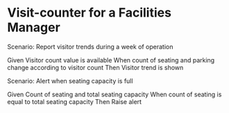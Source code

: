 # Visit-counter for a Facilities Manager

Scenario: Report visitor trends during a week of operation

  Given Visitor count value is available
  When count of seating and parking change according to visitor count
  Then Visitor trend is shown

Scenario: Alert when seating capacity is full

  Given Count of seating and total seating capacity
  When count of seating is equal to total seating capacity
  Then Raise alert
  
